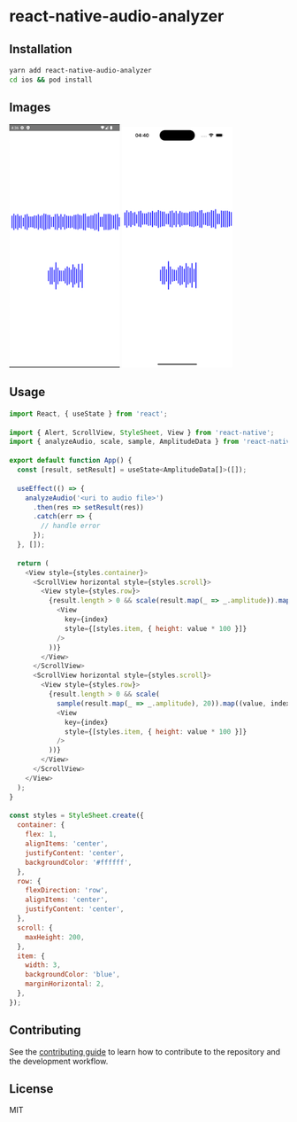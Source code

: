 # react-native-audio-analyzer

## Installation

```sh
yarn add react-native-audio-analyzer
cd ios && pod install
```

## Images

<p float="left">
  <img src="images/android.png" width="200"  alt="android"/>
  <img src="images/ios.png" width="200" alt="ios"/>
</p>


## Usage

```js
import React, { useState } from 'react';

import { Alert, ScrollView, StyleSheet, View } from 'react-native';
import { analyzeAudio, scale, sample, AmplitudeData } from 'react-native-audio-analyzer';

export default function App() {
  const [result, setResult] = useState<AmplitudeData[]>([]);

  useEffect(() => {
    analyzeAudio('<uri to audio file>')
      .then(res => setResult(res))
      .catch(err => {
        // handle error
      });
  }, []);

  return (
    <View style={styles.container}>
      <ScrollView horizontal style={styles.scroll}>
        <View style={styles.row}>
          {result.length > 0 && scale(result.map(_ => _.amplitude)).map((value, index) => (
            <View
              key={index}
              style={[styles.item, { height: value * 100 }]}
            />
          ))}
        </View>
      </ScrollView>
      <ScrollView horizontal style={styles.scroll}>
        <View style={styles.row}>
          {result.length > 0 && scale(
            sample(result.map(_ => _.amplitude), 20)).map((value, index) => (
            <View
              key={index}
              style={[styles.item, { height: value * 100 }]}
            />
          ))}
        </View>
      </ScrollView>
    </View>
  );
}

const styles = StyleSheet.create({
  container: {
    flex: 1,
    alignItems: 'center',
    justifyContent: 'center',
    backgroundColor: '#ffffff',
  },
  row: {
    flexDirection: 'row',
    alignItems: 'center',
    justifyContent: 'center',
  },
  scroll: {
    maxHeight: 200,
  },
  item: {
    width: 3,
    backgroundColor: 'blue',
    marginHorizontal: 2,
  },
});

```

## Contributing

See the [contributing guide](CONTRIBUTING.md) to learn how to contribute to the repository and the development workflow.

## License

MIT
